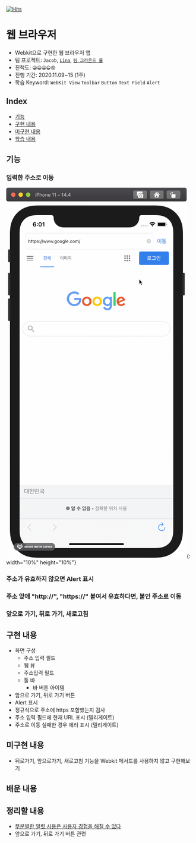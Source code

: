 [![Hits](https://hits.seeyoufarm.com/api/count/incr/badge.svg?url=https%3A%2F%2Fgithub.com%2FKyungminLeeDev%2FiOS_Web_Browser&count_bg=%2379C83D&title_bg=%23555555&icon=&icon_color=%23E7E7E7&title=hits&edge_flat=false)](https://hits.seeyoufarm.com)

# 웹 브라우저
- Webkit으로 구현한 웹 브라우저 앱
- 팀 프로젝트: `Jacob`, [`Lina`](https://github.com/lina0322), [`팀 그라운드 룰`](./GroundRule.md)
- 진척도: `😀😀😀😀😰`
- 진행 기간: 2020.11.09~15 (1주)
- 학습 Keyword: `WebKit View` `Toolbar` `Button` `Text Field` `Alert`

## Index
- [기능](#기능)
- [구현 내용](#구현-내용)
- [미구현 내용](#미구현-내용)
- [학습 내용](#배운-내용)

## 기능

### 입력한 주소로 이동

![MoveToURL GIF](https://github.com/KyungminLeeDev/ios-web-browser/blob/7655edf94f99c2b61a14ace279574c08d0ccd854/README_Resources/WebBrowser_MoveToURL.gif){: width="10%" height="10%"}

### 주소가 유효하지 않으면 Alert 표시

### 주소 앞에 "http://", "https://" 붙여서 유효하다면, 붙인 주소로 이동

### 앞으로 가기, 뒤로 가기, 새로고침

## 구현 내용

- 화면 구성
    - 주소 입력 필드
    - 웹 뷰
    - 주소입력 필드
    - 툴 바
        - 바 버튼 아이템
- 앞으로 가기, 뒤로 가기 버튼
- Alert 표시
- 정규식으로 주소에 https 포함했는지 검사
- 주소 입력 필드에 현재 URL 표시 (델리게이트)
- 주소로 이동 실패한 경우 에러 표시 (델리게이트)

## 미구현 내용

- 뒤로가기, 앞으로가기, 새로고침 기능을 Webkit 메서드를 사용하지 않고 구현해보기

## 배운 내용

## 정리할 내용

- [무분별한 얼럿 사용은 사용자 경험을 해칠 수 있다](https://github.com/yagom-academy/ios-web-browser/pull/20#discussion_r521734482)
- 앞으로 가기, 뒤로 가기 버튼 관련

